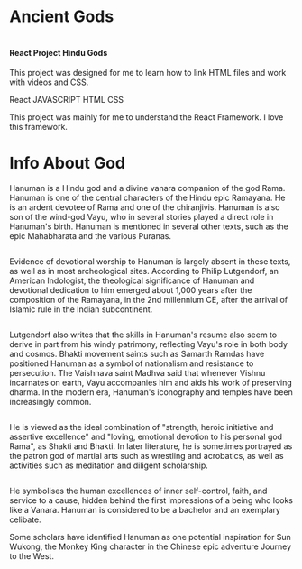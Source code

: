 # Ancient Gods
<img src="https://www.bhaktiphotos.com/wp-content/uploads/2020/12/Lord-Hanuman-Angry-Look-HD-Photos.jpg" alt="" />

#### React Project Hindu Gods
This project was designed for me to learn how to link HTML files and work with videos and CSS.

React
JAVASCRIPT 
HTML 
CSS


This project was mainly for me to understand the React Framework. 
I love this framework. 

# Info About God
Hanuman is a Hindu god and a divine vanara companion of the god Rama. Hanuman is one of the central characters of the Hindu epic Ramayana. He is an ardent devotee of Rama and one of the chiranjivis. Hanuman is also son of the wind-god Vayu, who in several stories played a direct role in Hanuman's birth. Hanuman is mentioned in several other texts, such as the epic Mahabharata and the various Puranas.

<img src="https://i.pinimg.com/736x/08/16/c3/0816c3f5a9d80d9c910412ff5db749d6.jpg" alt="" />

Evidence of devotional worship to Hanuman is largely absent in these texts, as well as in most archeological sites. According to Philip Lutgendorf, an American Indologist, the theological significance of Hanuman and devotional dedication to him emerged about 1,000 years after the composition of the Ramayana, in the 2nd millennium CE, after the arrival of Islamic rule in the Indian subcontinent. 

<img src="https://i.pinimg.com/736x/08/16/c3/0816c3f5a9d80d9c910412ff5db749d6.jpg" alt="" />

Lutgendorf also writes that the skills in Hanuman's resume also seem to derive in part from his windy patrimony, reflecting Vayu's role in both body and cosmos. Bhakti movement saints such as Samarth Ramdas have positioned Hanuman as a symbol of nationalism and resistance to persecution. The Vaishnava saint Madhva said that whenever Vishnu incarnates on earth, Vayu accompanies him and aids his work of preserving dharma. In the modern era, Hanuman's iconography and temples have been increasingly common. 

<img src="https://i.pinimg.com/originals/63/c5/4d/63c54d7f238be42e8736de57fe4de361.jpg" alt="" />

He is viewed as the ideal combination of "strength, heroic initiative and assertive excellence" and "loving, emotional devotion to his personal god Rama", as Shakti and Bhakti. In later literature, he is sometimes portrayed as the patron god of martial arts such as wrestling and acrobatics, as well as activities such as meditation and diligent scholarship. 

<img src="https://i.pinimg.com/originals/41/16/e0/4116e02280eca76e4d737991caa5ec63.png" alt="" />

He symbolises the human excellences of inner self-control, faith, and service to a cause, hidden behind the first impressions of a being who looks like a Vanara. Hanuman is considered to be a bachelor and an exemplary celibate.

Some scholars have identified Hanuman as one potential inspiration for Sun Wukong, the Monkey King character in the Chinese epic adventure Journey to the West.
